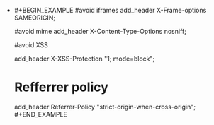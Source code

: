 - #+BEGIN_EXAMPLE
  #avoid iframes
  add_header X-Frame-options SAMEORIGIN;
  
  #avoid mime
  add_header X-Content-Type-Options nosniff;
  
  #avoid XSS
  
  add_header X-XSS-Protection "1; mode=block";
  
  # Refferrer policy
  add_header Referrer-Policy "strict-origin-when-cross-origin";
  #+END_EXAMPLE